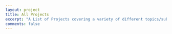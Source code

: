 ```yaml
---
layout: project
title: All Projects
excerpt: "A List of Projects covering a variety of different topics/subjects"
comments: false
---
```

